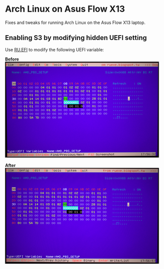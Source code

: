 # Arch Linux on Asus Flow X13
Fixes and tweaks for running Arch Linux on the Asus Flow X13 laptop.

## Enabling S3 by modifying hidden UEFI setting
Use [RU.EFI](http://ruexe.blogspot.com/) to modify the following UEFI variable:

**Before**
![Before - Modern Shitshow Enabled](uefi_variable_modern_stanby_enabled.jpg)

**After**
![After - S3 Suspend Enabled](uefi_variable_s3_suspend_enabled.jpg)

